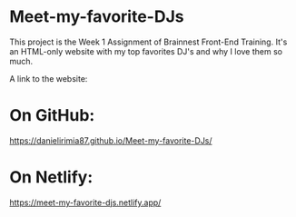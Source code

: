 # Meet-my-favorite-DJs

This project is the Week 1 Assignment of Brainnest Front-End Training. It's an HTML-only website with my top favorites DJ's and why I love them so much. 


A link to the website:

# On GitHub:
https://danielirimia87.github.io/Meet-my-favorite-DJs/

# On Netlify:
https://meet-my-favorite-djs.netlify.app/
